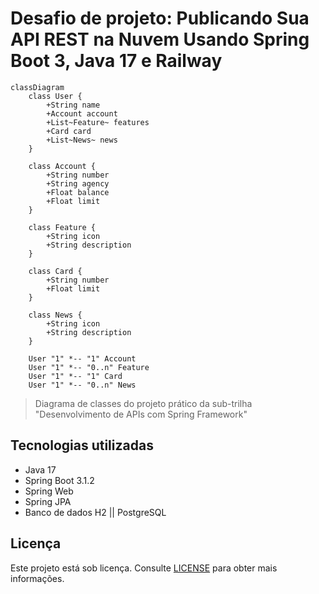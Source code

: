 # Desafio de projeto: Publicando Sua API REST na Nuvem Usando Spring Boot 3, Java 17 e Railway

```mermaid
classDiagram
    class User {
        +String name
        +Account account
        +List~Feature~ features
        +Card card
        +List~News~ news
    }

    class Account {
        +String number
        +String agency
        +Float balance
        +Float limit
    }

    class Feature {
        +String icon
        +String description
    }

    class Card {
        +String number
        +Float limit
    }

    class News {
        +String icon
        +String description
    }

    User "1" *-- "1" Account
    User "1" *-- "0..n" Feature
    User "1" *-- "1" Card
    User "1" *-- "0..n" News
```

> Diagrama de classes do projeto prático da sub-trilha "Desenvolvimento de APIs com Spring Framework"

## Tecnologias utilizadas

- Java 17
- Spring Boot 3.1.2
- Spring Web
- Spring JPA
- Banco de dados H2 || PostgreSQL

## Licença

Este projeto está sob licença. Consulte [LICENSE](LICENSE) para obter mais informações.
